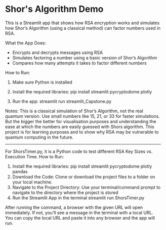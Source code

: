﻿# Shor's Algorithm Demo
This is a Streamlit app that shows how RSA encryption works and simulates how Shor’s Algorithm (using a classical method) can factor numbers used in RSA.

What the App Does:
- Encrypts and decrypts messages using RSA
- Simulates factoring a number using a basic version of Shor’s Algorithm
- Compares how many attempts it takes to factor different numbers

How to Run:
1. Make sure Python is installed
   
2. Install the required libraries:
pip install streamlit pycryptodome plotly

3. Run the app:
streamlit run streamlit_Capstone.py

Notes:
This is a classical simulation of Shor’s Algorithm, not the real quantum version.
Use small numbers like 15, 21, or 33 for faster simulations. But the bigger the better for visualisation purposes and understanding the ease at which the numbers are easily guessed with Shors algorithm.
This project is for learning purposes and to show why RSA may be vulnerable to quantum computing in the future.

--------------------------------------------------------------------------------------------
For ShorsTimer.py, it is a Python code to test different RSA Key Sizes vs. Execution Time.
How to Run:
1. Install the required libraries:
   pip install streamlit pycryptodome plotly pandas
2. Download the Code:
   Clone or download the project files to a folder on your local machine.
3. Navigate to the Project Directory:
   Use your terminal/command prompt to navigate to the directory where the project is stored
4. Run the Streamlit App in the terminal
   streamlit run ShorsTimer.py

After running the command, a browser with the given URL will open immediately. If not, you’ll see a message in the terminal with a local URL. You can copy the local URL and paste it into any browser and the app will run.
